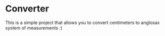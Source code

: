 # Converter

This is a simple project that allows you to convert centimeters to anglosax system of measurements :)
